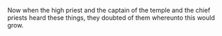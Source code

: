 Now when the high priest and the captain of the temple and the chief priests heard these things, they doubted of them whereunto this would grow.
